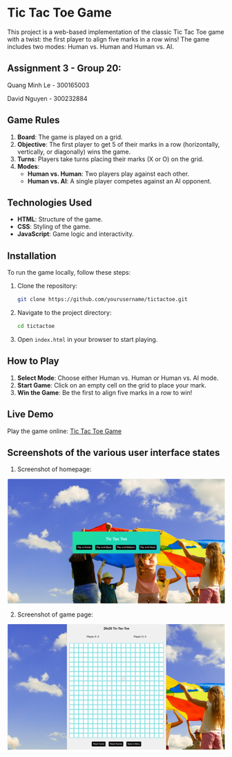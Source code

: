 # Tic Tac Toe Game

This project is a web-based implementation of the classic Tic Tac Toe game with a twist: the first player to align five marks in a row wins! The game includes two modes: Human vs. Human and Human vs. AI.

## Assignment 3 - Group 20:

Quang Minh Le - 300165003

David Nguyen - 300232884

## Game Rules

1. **Board**: The game is played on a grid.
2. **Objective**: The first player to get 5 of their marks in a row (horizontally, vertically, or diagonally) wins the game.
3. **Turns**: Players take turns placing their marks (X or O) on the grid.
4. **Modes**: 
    - **Human vs. Human**: Two players play against each other.
    - **Human vs. AI**: A single player competes against an AI opponent.

## Technologies Used

- **HTML**: Structure of the game.
- **CSS**: Styling of the game.
- **JavaScript**: Game logic and interactivity.

## Installation

To run the game locally, follow these steps:

1. Clone the repository:
    ```bash
    git clone https://github.com/yourusername/tictactoe.git
    ```
2. Navigate to the project directory:
    ```bash
    cd tictactoe
    ```
3. Open `index.html` in your browser to start playing.

## How to Play

1. **Select Mode**: Choose either Human vs. Human or Human vs. AI mode.
2. **Start Game**: Click on an empty cell on the grid to place your mark.
3. **Win the Game**: Be the first to align five marks in a row to win!

## Live Demo

Play the game online: [Tic Tac Toe Game](https://david5x5tictactoe.netlify.app)

## Screenshots of the various user interface states

1. Screenshot of homepage:

![Screenshot of homepage](docs/design_system/Hompage.png)

2. Screenshot of game page:

![Screenshot of game page](docs/design_system/GamePage.png)
